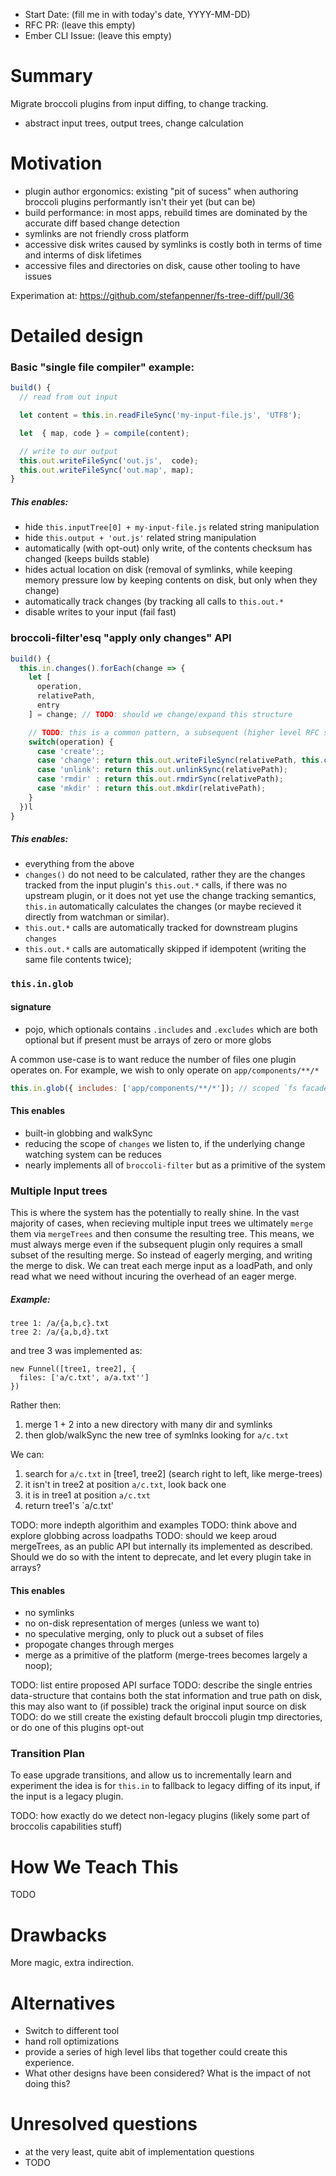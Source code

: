 - Start Date: (fill me in with today's date, YYYY-MM-DD)
- RFC PR: (leave this empty)
- Ember CLI Issue: (leave this empty)

# Summary

Migrate broccoli plugins from input diffing, to change tracking.

* abstract input trees, output trees, change calculation

# Motivation

* plugin author ergonomics: existing "pit of sucess" when authoring broccoli plugins performantly isn't their yet (but can be)
* build performance: in most apps, rebuild times are dominated by the accurate diff based change detection
* symlinks are not friendly cross platform
* accessive disk writes caused by symlinks is costly both in terms of time and interms of disk lifetimes
* accessive files and directories on disk, cause other tooling to have issues

Experimation at: https://github.com/stefanpenner/fs-tree-diff/pull/36

# Detailed design


### Basic "single file compiler" example:

```js
build() {
  // read from out input

  let content = this.in.readFileSync('my-input-file.js', 'UTF8');

  let  { map, code } = compile(content);

  // write to our output
  this.out.writeFileSync('out.js',  code);
  this.out.writeFileSync('out.map', map);
}
```

##### This enables:

* hide `this.inputTree[0] + my-input-file.js` related string manipulation
* hide `this.output + 'out.js'` related string manipulation
* automatically (with opt-out) only write, of the contents checksum has changed (keeps builds stable)
* hides actual location on disk (removal of symlinks, while keeping memory pressure low by keeping contents on disk, but only when they change)
* automatically track changes (by tracking all calls to `this.out.*`
* disable writes to your input (fail fast)


### broccoli-filter'esq "apply only changes" API

```js
build() {
  this.in.changes().forEach(change => {
    let [
      operation,
      relativePath,
      entry
    ] = change; // TODO: should we change/expand this structure

    // TODO: this is a common pattern, a subsequent (higher level RFC should aim to explore more ergonomic approaches)
    switch(operation) {
      case 'create':;
      case 'change': return this.out.writeFileSync(relativePath, this.compile(relativePath, this.in.readFileSync(relativePath)));
      case 'unlink': return this.out.unlinkSync(relativePath);
      case 'rmdir' : return this.out.rmdirSync(relativePath);
      case 'mkdir' : return this.out.mkdir(relativePath);
    }
  })l
}
```

##### This enables:

* everything from the above
* `changes()` do not need to be calculated, rather they are the changes tracked
  from the input plugin's `this.out.*` calls, if there was no upstream plugin,
  or it does not yet use the change tracking semantics, `this.in` automatically
  calculates the changes (or maybe recieved it directly from watchman or similar).
* `this.out.*` calls are automatically tracked for downstream plugins `changes`
* `this.out.*` calls are automatically skipped if idempotent (writing the same
  file contents twice);


### `this.in.glob`

#### signature

* pojo, which optionals contains `.includes` and `.excludes` which are both
  optional but if present must be arrays of zero or more globs

A common use-case is to want reduce the number of files one plugin operates on.
For example, we wish to only operate on `app/components/**/*`

```js
this.in.glob({ includes: ['app/components/**/*']); // scoped `fs facade` with all the same functions just filtered to only  files from `app/components/`
```

#### This enables

* built-in globbing and walkSync
* reducing the scope of `changes` we listen to, if the underlying change watching system can be reduces
* nearly implements all of `broccoli-filter` but as a primitive of the system

### Multiple Input trees

This is where the system has the potentially to really shine. In the vast
majority of cases, when recieving multiple input trees we ultimately `merge`
them via `mergeTrees` and then consume the resulting tree. This means, we must
always merge even if the subsequent plugin only requires a small subset of the
resulting merge. So instead of eagerly merging, and writing the merge to disk.
We can treat each merge input as a loadPath, and only read what we need without
incuring the overhead of an eager merge.

##### Example:

```
tree 1: /a/{a,b,c}.txt
tree 2: /a/{a,b,d}.txt
```

and tree 3 was implemented as:

```
new Funnel([tree1, tree2], {
  files: ['a/c.txt', a/a.txt'']
})
```

Rather then:

1. merge 1 + 2 into a new directory with many dir and symlinks
2. then glob/walkSync the new tree of symlnks looking for `a/c.txt`

We can:

1. search for `a/c.txt` in [tree1, tree2] (search right to left, like merge-trees)
2. it isn't in tree2 at position `a/c.txt`, look back one
3. it is in tree1 at position `a/c.txt`
4. return tree1's `a/c.txt'

TODO: more indepth algorithim and examples
TODO: think above and explore globbing across loadpaths
TODO: should we keep aroud mergeTrees, as an public API but internally its
implemented as described. Should we do so with the intent to deprecate, and let
every plugin take in arrays?

#### This enables

* no symlinks
* no on-disk representation of merges (unless we want to)
* no speculative merging, only to pluck out a subset of files
* propogate changes through merges
* merge as a primitive of the platform (merge-trees becomes largely a noop);

TODO: list entire proposed API surface
TODO: describe the single entries data-structure that contains both the stat information and true path on disk, this may also want to (if possible) track the original input source on disk
TODO: do we still create the existing default broccoli plugin tmp directories, or do one of this plugins opt-out

### Transition Plan

To ease upgrade transitions, and allow us to incrementally learn and experiment
the idea is for `this.in` to fallback to legacy diffing of its input, if the
input is a legacy plugin.

TODO: how exactly do we detect non-legacy plugins (likely some part of broccolis capabilities stuff)

# How We Teach This

TODO

# Drawbacks

More magic, extra indirection.

# Alternatives

* Switch to different tool
* hand roll optimizations
* provide a series of high level libs that together could create this experience.
* What other designs have been considered? What is the impact of not doing this?

# Unresolved questions

* at the very least, quite abit of implementation questions
* TODO
